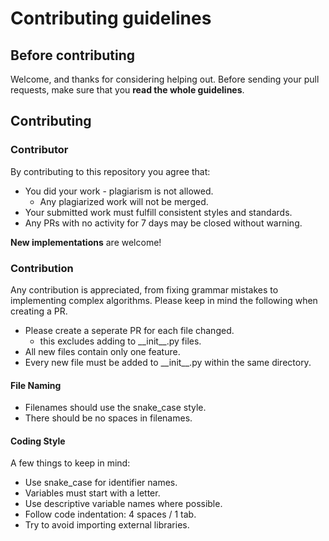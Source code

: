 # Contributing guidelines

## Before contributing

Welcome, and thanks for considering helping out. Before sending your pull requests, make sure that you **read the whole guidelines**.

## Contributing

### Contributor

By contributing to this repository you agree that:

- You did your work - plagiarism is not allowed.
  - Any plagiarized work will not be merged.
- Your submitted work must fulfill consistent styles and standards.
- Any PRs with no activity for 7 days may be closed without warning.

**New implementations** are welcome! 

### Contribution

Any contribution is appreciated, from fixing grammar mistakes to implementing complex algorithms. Please keep in mind the following when creating a PR.

- Please create a seperate PR for each file changed.
    - this excludes adding to \_\_init\_\_.py files.
- All new files contain only one feature.
- Every new file must be added to \_\_init\_\_.py within the same directory.


#### File Naming

- Filenames should use the snake_case style.
- There should be no spaces in filenames.


#### Coding Style

A few things to keep in mind:

- Use snake_case for identifier names.
- Variables must start with a letter.
- Use descriptive variable names where possible.
- Follow code indentation: 4 spaces / 1 tab.
- Try to avoid importing external libraries.

